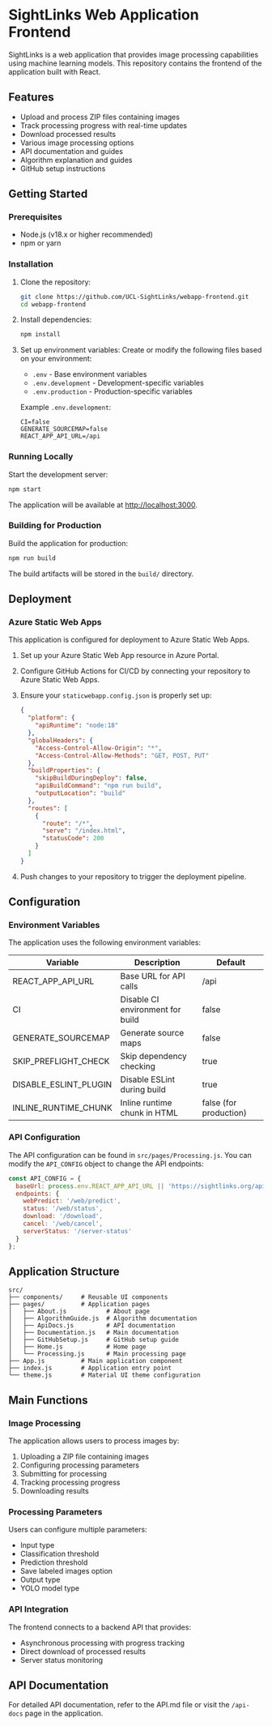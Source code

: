 # SightLinks Web Application Frontend

SightLinks is a web application that provides image processing capabilities using machine learning models. This repository contains the frontend of the application built with React.

## Features

- Upload and process ZIP files containing images
- Track processing progress with real-time updates
- Download processed results
- Various image processing options
- API documentation and guides
- Algorithm explanation and guides
- GitHub setup instructions

## Getting Started

### Prerequisites

- Node.js (v18.x or higher recommended)
- npm or yarn

### Installation

1. Clone the repository:

   ```bash
   git clone https://github.com/UCL-SightLinks/webapp-frontend.git
   cd webapp-frontend
   ```
2. Install dependencies:

   ```bash
   npm install
   ```
3. Set up environment variables:
   Create or modify the following files based on your environment:

   - `.env` - Base environment variables
   - `.env.development` - Development-specific variables
   - `.env.production` - Production-specific variables

   Example `.env.development`:

   ```
   CI=false
   GENERATE_SOURCEMAP=false
   REACT_APP_API_URL=/api
   ```

### Running Locally

Start the development server:

```bash
npm start
```

The application will be available at [http://localhost:3000](http://localhost:3000).

### Building for Production

Build the application for production:

```bash
npm run build
```

The build artifacts will be stored in the `build/` directory.

## Deployment

### Azure Static Web Apps

This application is configured for deployment to Azure Static Web Apps.

1. Set up your Azure Static Web App resource in Azure Portal.
2. Configure GitHub Actions for CI/CD by connecting your repository to Azure Static Web Apps.
3. Ensure your `staticwebapp.config.json` is properly set up:

   ```json
   {
     "platform": {
       "apiRuntime": "node:18"
     },
     "globalHeaders": {
       "Access-Control-Allow-Origin": "*",
       "Access-Control-Allow-Methods": "GET, POST, PUT"
     },
     "buildProperties": {
       "skipBuildDuringDeploy": false,
       "apiBuildCommand": "npm run build",
       "outputLocation": "build"
     },
     "routes": [
       {
         "route": "/*",
         "serve": "/index.html",
         "statusCode": 200
       }
     ]
   }
   ```
4. Push changes to your repository to trigger the deployment pipeline.

## Configuration

### Environment Variables

The application uses the following environment variables:


| Variable              | Description                      | Default                |
| --------------------- | -------------------------------- | ---------------------- |
| REACT_APP_API_URL     | Base URL for API calls           | /api                   |
| CI                    | Disable CI environment for build | false                  |
| GENERATE_SOURCEMAP    | Generate source maps             | false                  |
| SKIP_PREFLIGHT_CHECK  | Skip dependency checking         | true                   |
| DISABLE_ESLINT_PLUGIN | Disable ESLint during build      | true                   |
| INLINE_RUNTIME_CHUNK  | Inline runtime chunk in HTML     | false (for production) |

### API Configuration

The API configuration can be found in `src/pages/Processing.js`. You can modify the `API_CONFIG` object to change the API endpoints:

```javascript
const API_CONFIG = {
  baseUrl: process.env.REACT_APP_API_URL || 'https://sightlinks.org/api',
  endpoints: {
    webPredict: '/web/predict',
    status: '/web/status',
    download: '/download',
    cancel: '/web/cancel',
    serverStatus: '/server-status'
  }
};
```

## Application Structure

```
src/
├── components/     # Reusable UI components
├── pages/          # Application pages
│   ├── About.js           # About page
│   ├── AlgorithmGuide.js  # Algorithm documentation
│   ├── ApiDocs.js         # API documentation
│   ├── Documentation.js   # Main documentation
│   ├── GitHubSetup.js     # GitHub setup guide
│   ├── Home.js            # Home page
│   └── Processing.js      # Main processing page
├── App.js          # Main application component
├── index.js        # Application entry point
└── theme.js        # Material UI theme configuration
```

## Main Functions

### Image Processing

The application allows users to process images by:

1. Uploading a ZIP file containing images
2. Configuring processing parameters
3. Submitting for processing
4. Tracking processing progress
5. Downloading results

### Processing Parameters

Users can configure multiple parameters:

- Input type
- Classification threshold
- Prediction threshold
- Save labeled images option
- Output type
- YOLO model type

### API Integration

The frontend connects to a backend API that provides:

- Asynchronous processing with progress tracking
- Direct download of processed results
- Server status monitoring

## API Documentation

For detailed API documentation, refer to the API.md file or visit the `/api-docs` page in the application.
